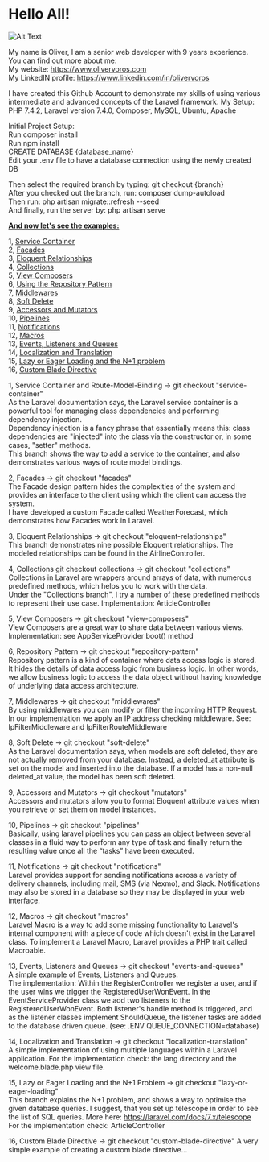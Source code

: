 <h1>Hello All!</h1>

![Alt Text](https://media.giphy.com/media/pxwlYSM8PfY5y/giphy.gif)

My name is Oliver, I am a senior web developer with 9 years experience.   
You can find out more about me:   
My website: https://www.olivervoros.com    
My LinkedIN profile: https://www.linkedin.com/in/olivervoros 

I have created this Github Account to demonstrate my skills of using various intermediate and advanced concepts of the Laravel framework.
My Setup: 
PHP 7.4.2, Laravel version 7.4.0, Composer, MySQL, Ubuntu, Apache
  
Initial Project Setup:    
Run composer install  
Run npm install  
CREATE DATABASE {database_name}  
Edit your .env file to have a database connection using the newly created DB  

Then select the required branch by typing: git checkout {branch}   
After you checked out the branch, run: composer dump-autoload   
Then run: php artisan migrate::refresh --seed   
And finally, run the server by: php artisan serve   

<u><b>And now let's see the examples:</b></u>   

1, <a href="#sc">Service Container</a>  
2, <a href="#fac">Facades</a>  
3, <a href="#eloq-rel">Eloquent Relationships</a>  
4, <a href="#coll">Collections</a>  
5, <a href="#wc">View Composers</a>  
6, <a href="#repo">Using the Repository Pattern</a>  
7, <a href="#mw">Middlewares</a>  
8, <a href="#sd">Soft Delete</a>  
9, <a href="#aam">Accessors and Mutators</a>  
10, <a href="#pipe">Pipelines</a>  
11, <a href="#noty">Notifications</a>  
12, <a href="#macros">Macros</a>  
13, <a href="#eaq">Events, Listeners and Queues</a>  
14, <a href="#lat">Localization and Translation</a>  
15, <a href="#lel">Lazy or Eager Loading and the N+1 problem</a>  
16, <a href="#cbd">Custom Blade Directive</a>  

1, <a name="sc">Service Container and Route-Model-Binding</a> -> git checkout "service-container"         
As the Laravel documentation says, the Laravel service container is a powerful tool for managing class dependencies and performing dependency injection.    
Dependency injection is a fancy phrase that essentially means this: class dependencies are "injected" into the class via the constructor or, in some cases, "setter" methods.   
This branch shows the way to add a service to the container, and also demonstrates various ways of route model bindings.   

2, <a name="fac">Facades </a> -> git checkout "facades"    
The Facade design pattern hides the complexities of the system and provides an interface to the client using which the client can access the system.    
I have developed a custom Facade called WeatherForecast, which demonstrates how Facades work in Laravel.   

3, <a name="eloq-rel">Eloquent Relationships</a> -> git checkout "eloquent-relationships"       
This branch demonstrates nine possible Eloquent relationships.
The modeled relationships can be found in the AirlineController.

4, <a name="coll">Collections git checkout collections</a> -> git checkout "collections"   
Collections in Laravel are wrappers around arrays of data, with numerous predefined methods, which helps you to work with the data.       
Under the "Collections branch", I try a number of these predefined methods to represent their use case.
Implementation: ArticleController

5, <a name="wc">View Composers</a> -> git checkout "view-composers"     
View Composers are a great way to share data between various views.
Implementation: see AppServiceProvider boot() method

6, <a name="repo">Repository Pattern</a> -> git checkout "repository-pattern"    
Repository pattern is a kind of container where data access logic is stored. 
It hides the details of data access logic from business logic. 
In other words, we allow business logic to access the data object without having knowledge of underlying data access architecture.

7, <a name="mw">Middlewares</a> -> git checkout "middlewares"    
By using middlewares you can modify or filter the incoming HTTP Request.    
In our implementation we apply an IP address checking middleware.
See: IpFilterMiddleware and IpFilterRouteMiddleware

8, <a name="sd">Soft Delete</a> -> git checkout "soft-delete"   
As the Laravel documentation says, when models are soft deleted, they are not actually removed from your database. 
Instead, a deleted_at attribute is set on the model and inserted into the database. 
If a model has a non-null deleted_at value, the model has been soft deleted.

9, <a name="aam">Accessors and Mutators</a> -> git checkout "mutators"       
Accessors and mutators allow you to format Eloquent attribute values when you retrieve or set them on model instances.

10, <a name="pipe">Pipelines</a> -> git checkout "pipelines"       
Basically, using laravel pipelines you can pass an object between several classes in a fluid way 
to perform any type of task and finally return the resulting value once all the “tasks” have been executed.

11, <a name="noty">Notifications</a> -> git checkout "notifications"     
Laravel provides support for sending notifications across a variety of delivery channels, including mail, SMS (via Nexmo), and Slack. 
Notifications may also be stored in a database so they may be displayed in your web interface.

12, <a name="macros">Macros</a> -> git checkout "macros"   
Laravel Macro is a way to add some missing functionality to Laravel's internal component with a piece of code which doesn't exist in the Laravel class. 
To implement a Laravel Macro, Laravel provides a PHP trait called Macroable.

13, <a name="eaq">Events, Listeners and Queues</a> -> git checkout "events-and-queues"     
A simple example of Events, Listeners and Queues.   
The implementation: Within the RegisterController we register a user, and if the user wins we trigger 
the RegisteredUserWonEvent. In the EventServiceProvider class we add two listeners to the RegisteredUserWonEvent.
Both listener's handle method is triggered, and as the listener classes implement ShouldQueue, 
the listener tasks are added to the database driven queue. (see: .ENV QUEUE_CONNECTION=database) 

14, <a name="lat">Localization and Translation</a> -> git checkout "localization-translation"     
A simple implementation of using multiple languages within a Laravel application.
For the implementation check: the lang directory and the welcome.blade.php view file.

15, <a name="lel">Lazy or Eager Loading and the N+1 Problem</a> -> git checkout "lazy-or-eager-loading"      
This branch explains the N+1 problem, and shows a way to optimise the given database queries.
I suggest, that you set up telescope in order to see the list of SQL queries.
More here: https://laravel.com/docs/7.x/telescope
For the implementation check: ArticleController

16, <a name="cbd">Custom Blade Directive</a> -> git checkout "custom-blade-directive"
A very simple example of creating a custom blade directive...

 
